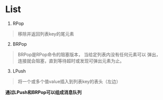 # List
1. RPop
> 移除并返回列表key的尾元素
2. BRPop
> BRPop是RPop命令的阻塞版本， 当给定列表内没有任何元素可以 弹出，连接就会阻塞，直到等待超时或发现可弹出元素为止。

3. LPush
> 将一个或多个值value插入到列表key的表头（左边）

**通过LPush和BRPop可以组成消息队列**